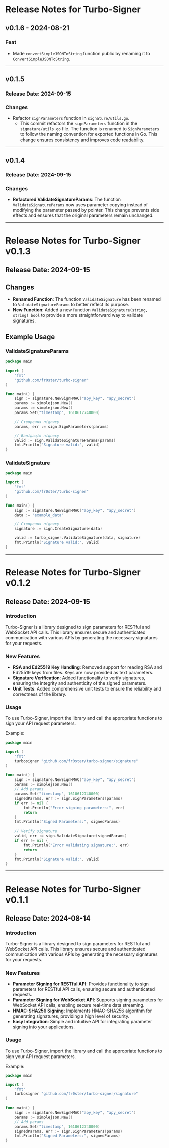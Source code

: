 # Release Notes for Turbo-Signer

## v0.1.6 - 2024-08-21

### Feat
- Made `convertSimpleJSONToString` function public by renaming it to `ConvertSimpleJSONToString`.

---

## v0.1.5

### Release Date: 2024-09-15

### Changes
- Refactor `signParameters` function in `signature/utils.go`.
  - This commit refactors the `signParameters` function in the `signature/utils.go` file. The function is renamed to `SignParameters` to follow the naming convention for exported functions in Go. This change ensures consistency and improves code readability.

---

## v0.1.4

### Release Date: 2024-09-15

### Changes
- **Refactored ValidateSignatureParams**: The function `ValidateSignatureParams` now uses parameter copying instead of modifying the parameter passed by pointer. This change prevents side effects and ensures that the original parameters remain unchanged.


---

# Release Notes for Turbo-Signer v0.1.3

## Release Date: 2024-09-15

## Changes
- **Renamed Function**: The function `ValidateSignature` has been renamed to `ValidateSignatureParams` to better reflect its purpose.
- **New Function**: Added a new function `ValidateSignature(string, string) bool` to provide a more straightforward way to validate signatures.

## Example Usage
### ValidateSignatureParams
```go
package main

import (
    "fmt"
    "github.com/fr0ster/turbo-signer"
)

func main() {
    sign := signature.NewSignHMAC("apy_key", "apy_secret")
	params := simplejson.New()
    params := simplejson.New()
    params.Set("timestamp", 1610612740000)

    // Створення підпису
    params, err := sign.SignParameters(params)

    // Валідація підпису
    valid := sign.ValidateSignatureParams(params)
    fmt.Println("Signature valid:", valid)
}

```
### ValidateSignature
```go
package main

import (
    "fmt"
    "github.com/fr0ster/turbo-signer"
)

func main() {
    sign := signature.NewSignHMAC("apy_key", "apy_secret")
    data := "example_data"

    // Створення підпису
    signature := sign.CreateSignature(data)

    valid := turbo_signer.ValidateSignature(data, signature)
    fmt.Println("Signature valid:", valid)
}

```

---

# Release Notes for Turbo-Signer v0.1.2

## Release Date: 2024-09-15

### Introduction
Turbo-Signer is a library designed to sign parameters for RESTful and WebSocket API calls. This library ensures secure and authenticated communication with various APIs by generating the necessary signatures for your requests.

### New Features
- **RSA and Ed25519 Key Handling**: Removed support for reading RSA and Ed25519 keys from files. Keys are now provided as text parameters.
- **Signature Verification**: Added functionality to verify signatures, ensuring the integrity and authenticity of the signed parameters.
- **Unit Tests**: Added comprehensive unit tests to ensure the reliability and correctness of the library.

### Usage
To use Turbo-Signer, import the library and call the appropriate functions to sign your API request parameters.

Example:
```go
package main

import (
    "fmt"
    turbosigner "github.com/fr0ster/turbo-signer/signature"
)

func main() {
    sign := signature.NewSignHMAC("apy_key", "apy_secret")
    params := simplejson.New()
    // Add params
    params.Set("timestamp", 1610612740000)
    signedParams, err := sign.SignParameters(params)
    if err != nil {
        fmt.Println("Error signing parameters:", err)
        return
    }
    fmt.Println("Signed Parameters:", signedParams)

    // Verify signature
    valid, err := sign.ValidateSignature(signedParams)
    if err != nil {
        fmt.Println("Error validating signature:", err)
        return
    }
    fmt.Println("Signature valid:", valid)
}

```

---

# Release Notes for Turbo-Signer v0.1.1

## Release Date: 2024-08-14

### Introduction
Turbo-Signer is a library designed to sign parameters for RESTful and WebSocket API calls. This library ensures secure and authenticated communication with various APIs by generating the necessary signatures for your requests.

### New Features
- **Parameter Signing for RESTful API**: Provides functionality to sign parameters for RESTful API calls, ensuring secure and authenticated requests.
- **Parameter Signing for WebSocket API**: Supports signing parameters for WebSocket API calls, enabling secure real-time data streaming.
- **HMAC-SHA256 Signing**: Implements HMAC-SHA256 algorithm for generating signatures, providing a high level of security.
- **Easy Integration**: Simple and intuitive API for integrating parameter signing into your applications.

### Usage
To use Turbo-Signer, import the library and call the appropriate functions to sign your API request parameters.

Example:
```go
package main

import (
    "fmt"
    turbosigner "github.com/fr0ster/turbo-signer/signature"
)

func main() {
    sign := signature.NewSignHMAC("apy_key", "apy_secret")
    params := simplejson.New()
    // Add params
    params.Set("timestamp", 1610612740000)
    signedParams, err := sign.SignParameters(params)
    fmt.Println("Signed Parameters:", signedParams)
}

```